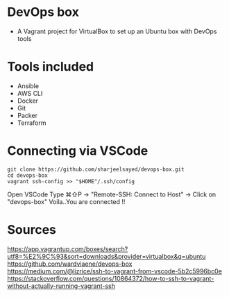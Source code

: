 # DevOps box

* A Vagrant project for VirtualBox to set up an Ubuntu box with DevOps tools

# Tools included
* Ansible
* AWS CLI
* Docker
* Git
* Packer
* Terraform

# Connecting via VSCode

```shell
git clone https://github.com/sharjeelsayed/devops-box.git
cd devops-box
vagrant ssh-config >> "$HOME"/.ssh/config
```
Open VSCode
Type ⌘⇧P -> "Remote-SSH: Connect to Host" -> Click on "devops-box"
Voila..You are connected !!

# Sources
https://app.vagrantup.com/boxes/search?utf8=%E2%9C%93&sort=downloads&provider=virtualbox&q=ubuntu
https://github.com/wardviaene/devops-box
https://medium.com/@lizrice/ssh-to-vagrant-from-vscode-5b2c5996bc0e
https://stackoverflow.com/questions/10864372/how-to-ssh-to-vagrant-without-actually-running-vagrant-ssh